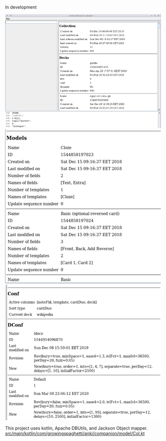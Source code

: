 In development

![](./doc-imgs/col-deck.png)
![](./doc-imgs/model.png)
![](./doc-imgs/conf-dconf.png)

This project uses kotlin, Apache DBUtils, and Jackson Object mapper.
[src/main/kotlin/com/growingspaghetti/anki/companion/model/Col.kt](./src/main/kotlin/com/growingspaghetti/anki/companion/model/Col.kt)
